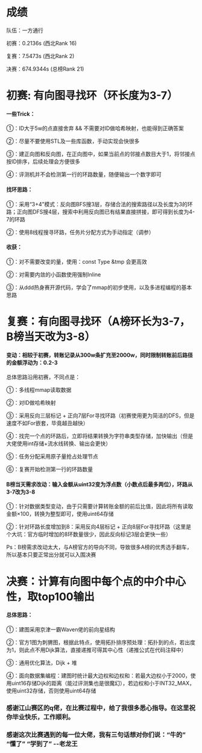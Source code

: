 # 成绩

队伍：一方通行

初赛：0.2136s (西北Rank 16)

复赛：7.5473s (西北Rank 2)

决赛：674.9344s (总榜Rank 21)

# 初赛: 有向图寻找环（环长度为3-7）

#### 一些Trick：

①：ID大于5w的点直接舍弃 && 不需要对ID做哈希映射，也能得到正确答案

②：尽量不要使用STL及一些库函数，手动实现会快很多

③：建正向图和反向图，在正向图中，如果当前点的邻接点数目大于1，将邻接点按ID排序，后续处理会方便很多

④：评测机并不会检测第一行的环路数量，随便输出一个数字即可


#### 找环思路：

①：采用“3+4”模式：反向图BFS搜3层，存储合法的搜索路径以及长度为3的环路；正向图DFS搜4层，搜索中利用反向图已有结果直接拼接，即可得到长度为4-7的环路

②：使用8线程搜寻环路，任务片分配方式为手动指定（调参）


#### 收获：

①：对不需要改变的量，使用：const Type &tmp 会更高效

②：对需要内敛的小函数使用强制Inline

③：从ddd热身赛开源代码，学会了mmap的初步使用，以及多进程编程的基本思路


# 复赛：有向图寻找环（A榜环长为3-7，B榜当天改为3-8）

#### 变动：相较于初赛，转账记录从300w条扩充至2000w，同时限制转账前后路径的金额浮动为：0.2-3

总体思路沿用初赛，不同点是：

①：多线程mmap读取数据

②：对ID做哈希映射

③：采用反向三层标记 + 正向7层For寻找环路（初赛使用更为简洁的DFS，但是速度不如For嵌套，毕竟越丑越快）

④：找完一个点的环路后，立即将结果转换为字符串类型存储，加快输出（但是大佬使用int存储+流水线转换、输出会更快）

⑤：任务分配采用原子量抢占处理节点

⑥：复赛开始检测第一行的环路数量


#### B榜当天需求改动：输入金额从uint32变为浮点数（小数点后最多两位），环路从3-7改为3-8

①：针对数据类型变动，由于只需要计算转账金额的前后比值，因此将所有读取金额×100，转换为整型即可，使用uint64存储

②：针对环路长度增加到8：采用反向4层标记 + 正向8层For寻找环路（这里是个大坑：官方临时增加的8环数量很少，因此反向标记3层会更快一些）

Ps：B榜需求改动太大，与A榜官方的导向不同，导致很多A榜的优秀选手翻车，所以基本只要正常出分就可以入围决赛


# 决赛：计算有向图中每个点的中介中心性，取top100输出

#### 总体思路：

①：建图采用京津一霸Waven佬的前向星结构

②：官方1图为刺猬图，根据此特点，使用拓扑排序预处理：拓扑到的点，若出度为1，则此点不用Dijk算法，直接递推可得其中心性（递推公式在代码注释中）

③：通用优化算法，Dijk + 堆

④：面向数据集编程：建图时统计最大边权和边权和：若最大边权小于2000，使用uint16存储Dijk的距离（能过评测集也是很魔幻），若边权和小于INT32_MAX，使用uint32存储，否则使用uint64存储



### 感谢江山赛区的q佬，在比赛过程中，给了我很多悉心指导。在这里祝你毕业快乐，工作顺利。

### 感谢这次比赛遇到的每一位大佬，我有三句话想对你们说：“牛的” “懂了” “学到了”  --老龙王





